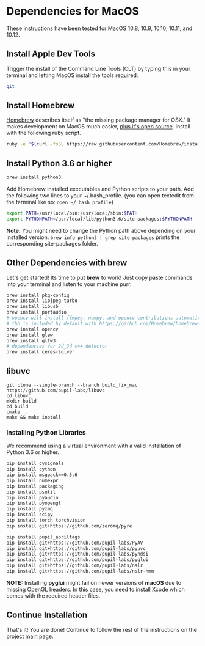 # Dependencies for MacOS

These instructions have been tested for MacOS 10.8, 10.9, 10.10, 10.11, and 10.12.

## Install Apple Dev Tools

Trigger the install of the Command Line Tools (CLT) by typing this in your terminal and letting MacOS install the tools required:

```sh
git
```

## Install Homebrew
[Homebrew](http://brew.sh/) describes itself as "the missing package manager for OSX."  It makes development on MacOS much easier, [plus it's open source](https://github.com/Homebrew/homebrew).  Install with the following ruby script.

```sh
ruby -e "$(curl -fsSL https://raw.githubusercontent.com/Homebrew/install/master/install)"
```

## Install Python 3.6 or higher

```sh
brew install python3
```

Add Homebrew installed executables and Python scripts to your path. Add the following two lines to your ~/.bash_profile. (you can open textedit from the terminal like so: `open ~/.bash_profile`)

```sh
export PATH=/usr/local/bin:/usr/local/sbin:$PATH
export PYTHONPATH=/usr/local/lib/python3.6/site-packages:$PYTHONPATH
```

**Note:** You might need to change the Python path above depending on your installed version. `brew info python3 | grep site-packages` prints the corresponding site-packages folder.


## Other Dependencies with brew

Let's get started! Its time to put **brew** to work! Just copy paste commands into your terminal and listen to your machine purr.

```sh
brew install pkg-config
brew install libjpeg-turbo
brew install libusb
brew install portaudio
# opencv will install ffmpeg, numpy, and opencv-contributions automatically
# tbb is included by default with https://github.com/Homebrew/homebrew-core/pull/20101
brew install opencv
brew install glew
brew install glfw3
# dependencies for 2d_3d c++ detector
brew install ceres-solver
```

## libuvc
```
git clone --single-branch --branch build_fix_mac https://github.com/pupil-labs/libuvc
cd libuvc
mkdir build
cd build
cmake ..
make && make install
```

### Installing Python Libraries

We recommend using a virtual environment with a valid installation of Python 3.6 or higher.

```sh
pip install cysignals
pip install cython
pip install msgpack==0.5.6
pip install numexpr
pip install packaging
pip install psutil
pip install pyaudio
pip install pyopengl
pip install pyzmq
pip install scipy
pip install torch torchvision
pip install git+https://github.com/zeromq/pyre

pip install pupil_apriltags
pip install git+https://github.com/pupil-labs/PyAV
pip install git+https://github.com/pupil-labs/pyuvc
pip install git+https://github.com/pupil-labs/pyndsi
pip install git+https://github.com/pupil-labs/pyglui
pip install git+https://github.com/pupil-labs/nslr
pip install git+https://github.com/pupil-labs/nslr-hmm
```

**NOTE:** Installing **pyglui** might fail on newer versions of **macOS** due to missing OpenGL headers. In this case, you need to install Xcode which comes with the required header files.

## Continue Installation

That's it! You are done! Continue to follow the rest of the instructions on the [project main page](../README.md).
